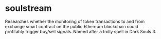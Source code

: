 # soulstream
Researches whether the monitoring of token transactions to and from exchange smart contract on the public Ethereum blockchain could profitably trigger buy/sell signals.
Named after a trolly spell in Dark Souls 3.
